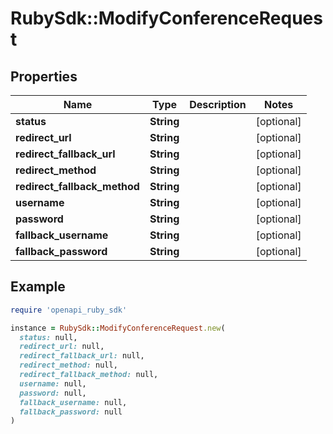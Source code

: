 # RubySdk::ModifyConferenceRequest

## Properties

| Name | Type | Description | Notes |
| ---- | ---- | ----------- | ----- |
| **status** | **String** |  | [optional] |
| **redirect_url** | **String** |  | [optional] |
| **redirect_fallback_url** | **String** |  | [optional] |
| **redirect_method** | **String** |  | [optional] |
| **redirect_fallback_method** | **String** |  | [optional] |
| **username** | **String** |  | [optional] |
| **password** | **String** |  | [optional] |
| **fallback_username** | **String** |  | [optional] |
| **fallback_password** | **String** |  | [optional] |

## Example

```ruby
require 'openapi_ruby_sdk'

instance = RubySdk::ModifyConferenceRequest.new(
  status: null,
  redirect_url: null,
  redirect_fallback_url: null,
  redirect_method: null,
  redirect_fallback_method: null,
  username: null,
  password: null,
  fallback_username: null,
  fallback_password: null
)
```

